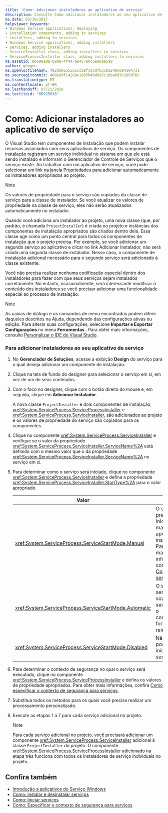 ```yaml
---
title: 'Como: Adicionar instaladores ao aplicativo de serviço'
description: Consulte Como adicionar instaladores ao seu aplicativo de serviço. O Visual Studio envia componentes de instalação que podem instalar recursos associados aos seus aplicativos de serviço.
ms.date: 03/30/2017
helpviewer_keywords:
- Windows Service applications, deploying
- installation components, adding to services
- installers, adding to services
- Windows Service applications, adding installers
- services, adding installers
- ServiceInstaller class, adding installers to services
- ServiceProcessInstaller class, adding installers to services
ms.assetid: 8b698e9a-b88e-4f44-ae45-e0c5ea0ae5a8
author: ghogen
ms.openlocfilehash: f82dd6635555ccb8fcbcdf63cba2495084194731
ms.sourcegitcommit: 40de8df14289e1e05b40d6e5c1daabd3c286d70c
ms.translationtype: MT
ms.contentlocale: pt-BR
ms.lasthandoff: 07/22/2020
ms.locfileid: "86925638"
---
```

# <a name="how-to-add-installers-to-your-service-application"></a>Como: Adicionar instaladores ao aplicativo de serviço
O Visual Studio tem componentes de instalação que podem instalar recursos associados com seus aplicativos de serviço. Os componentes de instalação registram um serviço individual no sistema em que ele está sendo instalado e informam o Gerenciador de Controle de Serviços que o serviço existe. Ao trabalhar com um aplicativo de serviço, você pode selecionar um link na janela Propriedades para adicionar automaticamente os instaladores apropriados ao projeto.  
  
> [!NOTE]
> Os valores de propriedade para o serviço são copiados da classe de serviço para a classe de instalador. Se você atualizar os valores de propriedade na classe de serviço, eles não serão atualizados automaticamente no instalador.  
  
 Quando você adiciona um instalador ao projeto, uma nova classe (que, por padrão, é chamada `ProjectInstaller`) é criada no projeto e instâncias dos componentes de instalação apropriados são criados dentro dela. Essa classe age como um ponto central para todos os componentes de instalação que o projeto precisa. Por exemplo, se você adicionar um segundo serviço ao aplicativo e clicar no link Adicionar Instalador, não será criada uma segunda classe de instalador. Nesse caso, o componente de instalação adicional necessário para o segundo serviço será adicionado à classe existente.  
  
 Você não precisa realizar nenhuma codificação especial dentro dos instaladores para fazer com que seus serviços sejam instalados corretamente. No entanto, ocasionalmente, será interessante modificar o conteúdo dos instaladores se você precisar adicionar uma funcionalidade especial ao processo de instalação.  
  
> [!NOTE]
> As caixas de diálogo e os comandos de menu encontrados podem diferir daqueles descritos na Ajuda, dependendo das configurações ativas ou edição. Para alterar suas configurações, selecione **Importar e Exportar Configurações** no menu **Ferramentas** . Para obter mais informações, consulte [Personalizar o IDE do Visual Studio](/visualstudio/ide/personalizing-the-visual-studio-ide).  
  
### <a name="to-add-installers-to-your-service-application"></a>Para adicionar instaladores ao seu aplicativo de serviço  
  
1. No **Gerenciador de Soluções**, acesse a exibição **Design** do serviço para o qual deseja adicionar um componente de instalação.  
  
2. Clique na tela de fundo do designer para selecionar o serviço em si, em vez de um de seus conteúdos.  
  
3. Com o foco no designer, clique com o botão direito do mouse e, em seguida, clique em **Adicionar Instalador**.  
  
     A nova classe `ProjectInstaller` e dois componentes de instalação, <xref:System.ServiceProcess.ServiceProcessInstaller> e <xref:System.ServiceProcess.ServiceInstaller>, são adicionados ao projeto e os valores de propriedade do serviço são copiados para os componentes.  
  
4. Clique no componente <xref:System.ServiceProcess.ServiceInstaller> e verifique se o valor da propriedade <xref:System.ServiceProcess.ServiceInstaller.ServiceName%2A> está definido com o mesmo valor que o da propriedade <xref:System.ServiceProcess.ServiceInstaller.ServiceName%2A> no serviço em si.  
  
5. Para determinar como o serviço será iniciado, clique no componente <xref:System.ServiceProcess.ServiceInstaller> e defina a propriedade <xref:System.ServiceProcess.ServiceInstaller.StartType%2A> para o valor apropriado.  
  
    |Valor|Result|  
    |-----------|------------|  
    |<xref:System.ServiceProcess.ServiceStartMode.Manual>|O serviço precisará ser iniciado manualmente após a instalação. Para obter mais informações, confira [Como iniciar serviços](how-to-start-services.md).|  
    |<xref:System.ServiceProcess.ServiceStartMode.Automatic>|O serviço será iniciado sozinho, sempre que o computador for reiniciado.|  
    |<xref:System.ServiceProcess.ServiceStartMode.Disabled>|Não é possível iniciar o serviço.|  
  
6. Para determinar o contexto de segurança no qual o serviço será executado, clique no componente <xref:System.ServiceProcess.ServiceProcessInstaller> e defina os valores de propriedade apropriados. Para obter mais informações, confira [Como especificar o contexto de segurança para serviços](how-to-specify-the-security-context-for-services.md).  
  
7. Substitua todos os métodos para os quais você precise realizar um processamento personalizado.  
  
8. Execute as etapas 1 a 7 para cada serviço adicional no projeto.  
  
    > [!NOTE]
    > Para cada serviço adicional no projeto, você precisará adicionar um componente <xref:System.ServiceProcess.ServiceInstaller> adicional à classe `ProjectInstaller` do projeto. O componente <xref:System.ServiceProcess.ServiceProcessInstaller> adicionado na etapa três funciona com todos os instaladores de serviço individuais no projeto.  
  
## <a name="see-also"></a>Confira também

- [Introdução a aplicativos do Serviço Windows](introduction-to-windows-service-applications.md)
- [Como: instalar e desinstalar serviços](how-to-install-and-uninstall-services.md)
- [Como: Iniciar serviços](how-to-start-services.md)
- [Como: Especificar o contexto de segurança para serviços](how-to-specify-the-security-context-for-services.md)
